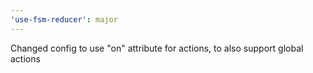 ```yaml
---
'use-fsm-reducer': major
---
```


Changed config to use "on" attribute for actions, to also support global actions
